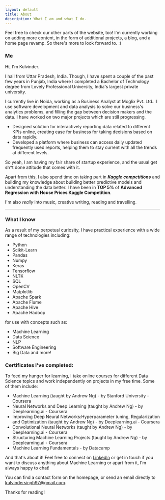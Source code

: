 ```yaml
---
layout: default
title: About
description: What I am and what I do.
---
```


<p class="message">
  Feel free to check our other parts of the website, too! I'm currently working on adding more content, in the form of additional projects, a blog, and a home page revamp. So there's more to look forward to. :)
</p>

### Me

Hi, I'm Kulvinder.

I hail from Uttar Pradesh, India. Though, I have spent a couple of the past few years in Punjab, India where I completed a Bachelor of  Technology degree from Lovely Professional University, India's largest private university.

I currently live in Noida, working as a Business Analyst at Moglix Pvt. Ltd.. I use software development and data analysis to solve our business's analytics problems, and filling the gap between decision makers and the data.
I have worked on two major projects which are still progressing.
* Designed solution for interactively reporting data related to different KPIs online, creating ease for business for taking decisions based on data rapidly.
* Developed a platform where business can access daily updated frequently used reports, helping them to stay current with all the trends at different levels.

So yeah, I am having my fair share of startup experience, and the usual get sh*t done attitude that comes with it.

Apart from this, I also spend time on taking part in **_Kaggle competitions_** 
and building my knowledge about building better predictive models and understanding the data better.
I have been in **TOP 5%** of **Advanced Regression with House Prices Kaggle Competition**.



I'm also <em>really</em> into music, creative writing, reading and travelling. 

<hr>

### What I know

As a result of my perpetual curiosity, I have practical experience with a wide range of technologies including:

* Python 
* Scikit-Learn 
* Pandas 
* Numpy 
* Keras 
* Tensorflow 
* NLTK 
* SQL 
* OpenCV 
* Matplotlib 
* Apache Spark
* Apache Flume
* Apache Hive
* Apache Hadoop

for use with concepts such as:

* Machine Learning
* Data Science
* NLP
* Software Engineering
* Big Data and more!

### Certificates I've completed:

To feed my hunger for learning, I take online courses for different Data Science topics and work independently on projects in my free time. Some of them include:

* Machine Learning (taught by Andrew Ng) - by Stanford University - Coursera
* Neural Networks and Deep Learning (taught by Andrew Ng) - by Deeplearning.ai - Coursera
* Improving Deep Neural Networks:Hyperparameter tuning, Regularization
and Optimization (taught by Andrew Ng) - by Deeplearning.ai - Coursera
* Convolutional Neural Networks (taught by Andrew Ng) - by Deeplearning.ai - Coursera
* Structuring Machine Learning Projects (taught by Andrew Ng) - by Deeplearning.ai - Coursera
* Machine Learning Fundamentals - by Datacamp

And that's about it! Feel free to connect on [LinkedIn](https://www.linkedin.com/in/kulvinder-singh-821261128) or get in touch if you want to discuss anything about Machine Learning or apart from it, I'm always happy to chat!

You can find a contact form on the homepage, or send an email directly to <a href="mailto:kulvindersingh97@gmail.com">kulvindersingh97@gmail.com</a>.


Thanks for reading!

